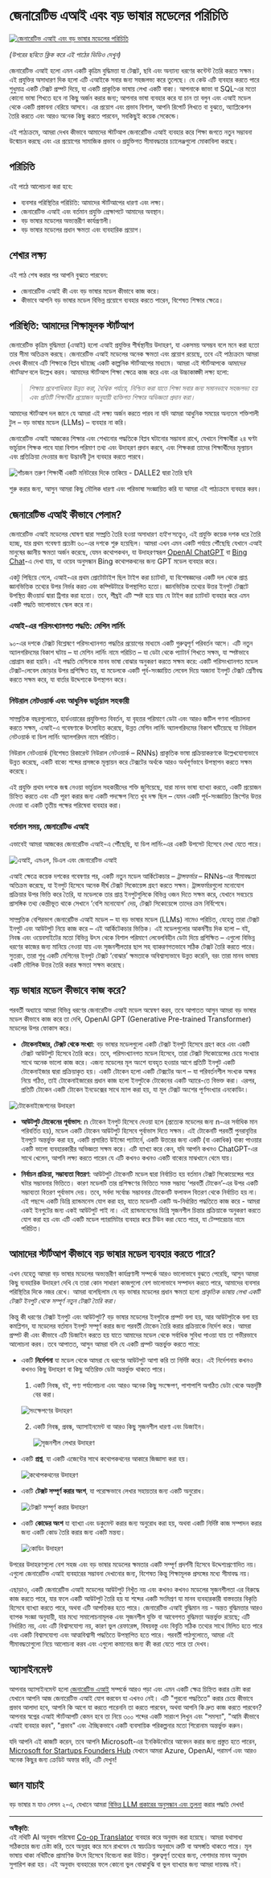<!--
CO_OP_TRANSLATOR_METADATA:
{
  "original_hash": "bfb7901bdbece1ba3e9f35c400ca33e8",
  "translation_date": "2025-10-17T14:57:33+00:00",
  "source_file": "01-introduction-to-genai/README.md",
  "language_code": "bn"
}
-->
# জেনারেটিভ এআই এবং বড় ভাষার মডেলের পরিচিতি

[![জেনারেটিভ এআই এবং বড় ভাষার মডেলের পরিচিতি](../../../translated_images/01-lesson-banner.2424cfd092f43366707ee2d15749f62f76f80ea3cb0816f4f31d0abd5ffd4dd1.bn.png)](https://youtu.be/lFXQkBvEe0o?si=6ZBcQTwLJJDpnX0K)

_(উপরের ছবিতে ক্লিক করে এই পাঠের ভিডিও দেখুন)_

জেনারেটিভ এআই হলো এমন একটি কৃত্রিম বুদ্ধিমত্তা যা টেক্সট, ছবি এবং অন্যান্য ধরণের কন্টেন্ট তৈরি করতে সক্ষম। এই প্রযুক্তির অসাধারণ দিক হলো এটি এআইকে সবার জন্য সহজলভ্য করে তুলেছে। যে কেউ এটি ব্যবহার করতে পারে শুধুমাত্র একটি টেক্সট প্রম্পট দিয়ে, যা একটি প্রাকৃতিক ভাষায় লেখা একটি বাক্য। আপনাকে জাভা বা SQL-এর মতো কোনো ভাষা শিখতে হবে না কিছু অর্জন করার জন্য; আপনার ভাষা ব্যবহার করে যা চান তা বলুন এবং এআই মডেল থেকে একটি প্রস্তাবনা বেরিয়ে আসবে। এর প্রয়োগ এবং প্রভাব বিশাল, আপনি রিপোর্ট লিখতে বা বুঝতে, অ্যাপ্লিকেশন তৈরি করতে এবং আরও অনেক কিছু করতে পারবেন, সবকিছুই কয়েক সেকেন্ডে।

এই পাঠ্যক্রমে, আমরা দেখব কীভাবে আমাদের স্টার্টআপ জেনারেটিভ এআই ব্যবহার করে শিক্ষা জগতে নতুন সম্ভাবনা উন্মোচন করছে এবং এর প্রয়োগের সামাজিক প্রভাব ও প্রযুক্তিগত সীমাবদ্ধতার চ্যালেঞ্জগুলো মোকাবিলা করছে।

## পরিচিতি

এই পাঠে আলোচনা করা হবে:

- ব্যবসার পরিস্থিতির পরিচিতি: আমাদের স্টার্টআপের ধারণা এবং লক্ষ্য।
- জেনারেটিভ এআই এবং বর্তমান প্রযুক্তি প্রেক্ষাপটে আমাদের অবস্থান।
- বড় ভাষার মডেলের অভ্যন্তরীণ কার্যপ্রণালী।
- বড় ভাষার মডেলের প্রধান ক্ষমতা এবং ব্যবহারিক প্রয়োগ।

## শেখার লক্ষ্য

এই পাঠ শেষ করার পর আপনি বুঝতে পারবেন:

- জেনারেটিভ এআই কী এবং বড় ভাষার মডেল কীভাবে কাজ করে।
- কীভাবে আপনি বড় ভাষার মডেল বিভিন্ন প্রয়োগে ব্যবহার করতে পারেন, বিশেষত শিক্ষার ক্ষেত্রে।

## পরিস্থিতি: আমাদের শিক্ষামূলক স্টার্টআপ

জেনারেটিভ কৃত্রিম বুদ্ধিমত্তা (এআই) হলো এআই প্রযুক্তির শীর্ষস্থানীয় উদাহরণ, যা একসময় অসম্ভব বলে মনে করা হতো তার সীমা অতিক্রম করছে। জেনারেটিভ এআই মডেলের অনেক ক্ষমতা এবং প্রয়োগ রয়েছে, তবে এই পাঠ্যক্রমে আমরা দেখব কীভাবে এটি শিক্ষাকে বিপ্লব ঘটাচ্ছে একটি কাল্পনিক স্টার্টআপের মাধ্যমে। আমরা এই স্টার্টআপকে _আমাদের স্টার্টআপ_ বলে উল্লেখ করব। আমাদের স্টার্টআপ শিক্ষা ক্ষেত্রে কাজ করে এবং এর উচ্চাকাঙ্ক্ষী লক্ষ্য হলো:

> _শিক্ষায় প্রবেশাধিকার উন্নত করা, বৈশ্বিক পর্যায়ে, নিশ্চিত করা যাতে শিক্ষা সবার জন্য সমানভাবে সহজলভ্য হয় এবং প্রতিটি শিক্ষার্থীর প্রয়োজন অনুযায়ী ব্যক্তিগত শিক্ষার অভিজ্ঞতা প্রদান করা।_

আমাদের স্টার্টআপ দল জানে যে আমরা এই লক্ষ্য অর্জন করতে পারব না যদি আমরা আধুনিক সময়ের অন্যতম শক্তিশালী টুল – বড় ভাষার মডেল (LLMs) – ব্যবহার না করি।

জেনারেটিভ এআই আজকের শিক্ষার এবং শেখানোর পদ্ধতিকে বিপ্লব ঘটানোর সম্ভাবনা রাখে, যেখানে শিক্ষার্থীরা ২৪ ঘণ্টা ভার্চুয়াল শিক্ষক পাবে যারা বিশাল পরিমাণ তথ্য এবং উদাহরণ প্রদান করবে, এবং শিক্ষকরা তাদের শিক্ষার্থীদের মূল্যায়ন এবং প্রতিক্রিয়া দেওয়ার জন্য উদ্ভাবনী টুল ব্যবহার করতে পারবে।

![পাঁচজন তরুণ শিক্ষার্থী একটি মনিটরের দিকে তাকিয়ে - DALLE2 দ্বারা তৈরি ছবি](../../../translated_images/students-by-DALLE2.b70fddaced1042ee47092320243050c4c9a7da78b31eeba515b09b2f0dca009b.bn.png)

শুরু করার জন্য, আসুন আমরা কিছু মৌলিক ধারণা এবং পরিভাষা সংজ্ঞায়িত করি যা আমরা এই পাঠ্যক্রমে ব্যবহার করব।

## জেনারেটিভ এআই কীভাবে পেলাম?

জেনারেটিভ এআই মডেলের ঘোষণা দ্বারা সম্প্রতি তৈরি হওয়া অসাধারণ _হাইপ_ সত্ত্বেও, এই প্রযুক্তি কয়েক দশক ধরে তৈরি হচ্ছে, যার প্রথম গবেষণা প্রচেষ্টা ৬০-এর দশকে শুরু হয়েছিল। আমরা এখন এমন একটি পর্যায়ে পৌঁছেছি যেখানে এআই মানুষের জ্ঞানীয় ক্ষমতা অর্জন করেছে, যেমন কথোপকথন, যা উদাহরণস্বরূপ [OpenAI ChatGPT](https://openai.com/chatgpt) বা [Bing Chat](https://www.microsoft.com/edge/features/bing-chat?WT.mc_id=academic-105485-koreyst)-এ দেখা যায়, যা ওয়েব অনুসন্ধান Bing কথোপকথনের জন্য GPT মডেল ব্যবহার করে।

একটু পিছিয়ে গেলে, এআই-এর প্রথম প্রোটোটাইপ ছিল টাইপ করা চ্যাটবট, যা বিশেষজ্ঞদের একটি দল থেকে প্রাপ্ত জ্ঞানভিত্তিক তথ্যের উপর নির্ভর করত এবং কম্পিউটারে উপস্থাপিত হতো। জ্ঞানভিত্তিক তথ্যের উত্তর ইনপুট টেক্সটে উপস্থিত কীওয়ার্ড দ্বারা ট্রিগার করা হতো। তবে, শীঘ্রই এটি স্পষ্ট হয়ে যায় যে টাইপ করা চ্যাটবট ব্যবহার করে এমন একটি পদ্ধতি ভালোভাবে স্কেল করে না।

### এআই-এর পরিসংখ্যানগত পদ্ধতি: মেশিন লার্নিং

৯০-এর দশকে টেক্সট বিশ্লেষণে পরিসংখ্যানগত পদ্ধতির প্রয়োগের মাধ্যমে একটি গুরুত্বপূর্ণ পরিবর্তন আসে। এটি নতুন অ্যালগরিদমের বিকাশ ঘটায় – যা মেশিন লার্নিং নামে পরিচিত – যা ডেটা থেকে প্যাটার্ন শিখতে সক্ষম, যা স্পষ্টভাবে প্রোগ্রাম করা হয়নি। এই পদ্ধতি মেশিনকে মানব ভাষা বোঝার অনুকরণ করতে সক্ষম করে: একটি পরিসংখ্যানগত মডেল টেক্সট-লেবেল জোড়ার উপর প্রশিক্ষিত হয়, যা মডেলকে একটি পূর্ব-সংজ্ঞায়িত লেবেল দিয়ে অজানা ইনপুট টেক্সট শ্রেণীবদ্ধ করতে সক্ষম করে, যা বার্তার উদ্দেশ্যকে উপস্থাপন করে।

### নিউরাল নেটওয়ার্ক এবং আধুনিক ভার্চুয়াল সহকারী

সাম্প্রতিক বছরগুলোতে, হার্ডওয়ারের প্রযুক্তিগত বিবর্তন, যা বৃহত্তর পরিমাণে ডেটা এবং আরও জটিল গণনা পরিচালনা করতে সক্ষম, এআই-এ গবেষণাকে উৎসাহিত করেছে, উন্নত মেশিন লার্নিং অ্যালগরিদমের বিকাশ ঘটিয়েছে যা নিউরাল নেটওয়ার্ক বা ডিপ লার্নিং অ্যালগরিদম নামে পরিচিত।

নিউরাল নেটওয়ার্ক (বিশেষত রিকারেন্ট নিউরাল নেটওয়ার্ক – RNNs) প্রাকৃতিক ভাষা প্রক্রিয়াকরণকে উল্লেখযোগ্যভাবে উন্নত করেছে, একটি বাক্যে শব্দের প্রসঙ্গকে মূল্যায়ন করে টেক্সটের অর্থকে আরও অর্থপূর্ণভাবে উপস্থাপন করতে সক্ষম করেছে।

এই প্রযুক্তি প্রথম দশকে জন্ম নেওয়া ভার্চুয়াল সহকারীদের শক্তি জুগিয়েছে, যারা মানব ভাষা ব্যাখ্যা করতে, একটি প্রয়োজন চিহ্নিত করতে এবং এটি পূরণ করার জন্য একটি পদক্ষেপ নিতে খুব দক্ষ ছিল – যেমন একটি পূর্ব-সংজ্ঞায়িত স্ক্রিপ্টের উত্তর দেওয়া বা একটি তৃতীয় পক্ষের পরিষেবা ব্যবহার করা।

### বর্তমান সময়, জেনারেটিভ এআই

এভাবেই আমরা আজকের জেনারেটিভ এআই-এ পৌঁছেছি, যা ডিপ লার্নিং-এর একটি উপসেট হিসেবে দেখা যেতে পারে।

![এআই, এমএল, ডিএল এবং জেনারেটিভ এআই](../../../translated_images/AI-diagram.c391fa518451a40de58d4f792c88adb8568d8cb4c48eed6e97b6b16e621eeb77.bn.png)

এআই ক্ষেত্রে কয়েক দশকের গবেষণার পর, একটি নতুন মডেল আর্কিটেকচার – _ট্রান্সফর্মার_ – RNNs-এর সীমাবদ্ধতা অতিক্রম করেছে, যা ইনপুট হিসেবে অনেক দীর্ঘ টেক্সট সিকোয়েন্স গ্রহণ করতে সক্ষম। ট্রান্সফর্মারগুলো মনোযোগ প্রক্রিয়ার উপর ভিত্তি করে তৈরি, যা মডেলকে তার প্রাপ্ত ইনপুটগুলিকে বিভিন্ন ওজন দিতে সক্ষম করে, যেখানে সবচেয়ে প্রাসঙ্গিক তথ্য কেন্দ্রীভূত থাকে সেখানে ‘বেশি মনোযোগ’ দেয়, টেক্সট সিকোয়েন্সে তাদের ক্রম নির্বিশেষে।

সাম্প্রতিক বেশিরভাগ জেনারেটিভ এআই মডেল – যা বড় ভাষার মডেল (LLMs) নামেও পরিচিত, যেহেতু তারা টেক্সট ইনপুট এবং আউটপুট নিয়ে কাজ করে – এই আর্কিটেকচার ভিত্তিক। এই মডেলগুলোর আকর্ষণীয় দিক হলো – বই, নিবন্ধ এবং ওয়েবসাইটের মতো বিভিন্ন উৎস থেকে বিশাল পরিমাণে লেবেলবিহীন ডেটা দিয়ে প্রশিক্ষিত – এগুলো বিভিন্ন ধরণের কাজের জন্য মানিয়ে নেওয়া যায় এবং সৃজনশীলতার ছাপ সহ ব্যাকরণগতভাবে সঠিক টেক্সট তৈরি করতে পারে। সুতরাং, তারা শুধু একটি মেশিনের ইনপুট টেক্সট ‘বোঝার’ ক্ষমতাকে অবিশ্বাস্যভাবে উন্নত করেনি, বরং তারা মানব ভাষায় একটি মৌলিক উত্তর তৈরি করার ক্ষমতা সক্ষম করেছে।

## বড় ভাষার মডেল কীভাবে কাজ করে?

পরবর্তী অধ্যায়ে আমরা বিভিন্ন ধরণের জেনারেটিভ এআই মডেল অন্বেষণ করব, তবে আপাতত আসুন আমরা বড় ভাষার মডেল কীভাবে কাজ করে তা দেখি, OpenAI GPT (Generative Pre-trained Transformer) মডেলের উপর ফোকাস করে।

- **টোকেনাইজার, টেক্সট থেকে সংখ্যা**: বড় ভাষার মডেলগুলো একটি টেক্সট ইনপুট হিসেবে গ্রহণ করে এবং একটি টেক্সট আউটপুট হিসেবে তৈরি করে। তবে, পরিসংখ্যানগত মডেল হিসেবে, তারা টেক্সট সিকোয়েন্সের চেয়ে সংখ্যার সাথে অনেক ভালো কাজ করে। এজন্য মডেলের মূল অংশে ব্যবহৃত হওয়ার আগে প্রতিটি ইনপুট একটি টোকেনাইজার দ্বারা প্রক্রিয়াকৃত হয়। একটি টোকেন হলো একটি টেক্সটের অংশ – যা পরিবর্তনশীল সংখ্যক অক্ষর নিয়ে গঠিত, তাই টোকেনাইজারের প্রধান কাজ হলো ইনপুটকে টোকেনের একটি অ্যারে-তে বিভক্ত করা। এরপর, প্রতিটি টোকেন একটি টোকেন ইনডেক্সের সাথে ম্যাপ করা হয়, যা মূল টেক্সট অংশের পূর্ণসংখ্যার এনকোডিং।

![টোকেনাইজেশনের উদাহরণ](../../../translated_images/tokenizer-example.80a5c151ee7d1bd485eff5aca60ac3d2c1eaaff4c0746e09b98c696c959afbfa.bn.png)

- **আউটপুট টোকেনের পূর্বাভাস**: n টোকেন ইনপুট হিসেবে দেওয়া হলে (প্রত্যেক মডেলের জন্য n-এর সর্বাধিক মান পরিবর্তিত হয়), মডেল একটি টোকেন আউটপুট হিসেবে পূর্বাভাস দিতে সক্ষম। এই টোকেনটি পরবর্তী পুনরাবৃত্তির ইনপুটে অন্তর্ভুক্ত করা হয়, একটি প্রসারিত উইন্ডো প্যাটার্নে, একটি উত্তরের জন্য একটি (বা একাধিক) বাক্য পাওয়ার একটি ভালো ব্যবহারকারীর অভিজ্ঞতা সক্ষম করে। এটি ব্যাখ্যা করে কেন, যদি আপনি কখনও ChatGPT-এর সাথে খেলেন, আপনি লক্ষ্য করতে পারেন যে এটি কখনও কখনও একটি বাক্যের মাঝখানে থেমে যায়।

- **নির্বাচন প্রক্রিয়া, সম্ভাব্যতা বিতরণ**: আউটপুট টোকেনটি মডেল দ্বারা নির্বাচিত হয় বর্তমান টেক্সট সিকোয়েন্সের পরে ঘটার সম্ভাবনার ভিত্তিতে। কারণ মডেলটি তার প্রশিক্ষণের ভিত্তিতে সমস্ত সম্ভাব্য ‘পরবর্তী টোকেন’-এর উপর একটি সম্ভাব্যতা বিতরণ পূর্বাভাস দেয়। তবে, সর্বদা সর্বোচ্চ সম্ভাবনার টোকেনটি ফলাফল বিতরণ থেকে নির্বাচিত হয় না। এই পছন্দে একটি ডিগ্রি র‍্যান্ডমনেস যোগ করা হয়, যাতে মডেলটি একটি অ-নির্ধারিত পদ্ধতিতে কাজ করে - আমরা একই ইনপুটের জন্য একই আউটপুট পাই না। এই র‍্যান্ডমনেসের ডিগ্রি সৃজনশীল চিন্তার প্রক্রিয়াকে অনুকরণ করতে যোগ করা হয় এবং এটি একটি মডেল প্যারামিটার ব্যবহার করে টিউন করা যেতে পারে, যা টেম্পারেচার নামে পরিচিত।

## আমাদের স্টার্টআপ কীভাবে বড় ভাষার মডেল ব্যবহার করতে পারে?

এখন যেহেতু আমরা বড় ভাষার মডেলের অভ্যন্তরীণ কার্যপ্রণালী সম্পর্কে আরও ভালোভাবে বুঝতে পেরেছি, আসুন আমরা কিছু ব্যবহারিক উদাহরণ দেখি যে তারা কোন সাধারণ কাজগুলো বেশ ভালোভাবে সম্পাদন করতে পারে, আমাদের ব্যবসার পরিস্থিতির দিকে নজর রেখে।
আমরা বলেছিলাম যে বড় ভাষার মডেলের প্রধান ক্ষমতা হলো _প্রাকৃতিক ভাষায় লেখা একটি টেক্সট ইনপুট থেকে সম্পূর্ণ নতুন টেক্সট তৈরি করা।_

কিন্তু কী ধরণের টেক্সট ইনপুট এবং আউটপুট?
বড় ভাষার মডেলের ইনপুটকে প্রম্পট বলা হয়, আর আউটপুটকে বলা হয় কমপ্লিশন, যা মডেলের বর্তমান ইনপুট সম্পূর্ণ করার জন্য পরবর্তী টোকেন তৈরি করার প্রক্রিয়াকে নির্দেশ করে। আমরা প্রম্পট কী এবং কীভাবে এটি ডিজাইন করতে হয় যাতে আমাদের মডেল থেকে সর্বাধিক সুবিধা পাওয়া যায় তা গভীরভাবে আলোচনা করব। তবে আপাতত, আসুন আমরা বলি যে একটি প্রম্পট অন্তর্ভুক্ত করতে পারে:

- একটি **নির্দেশনা** যা মডেল থেকে আমরা যে ধরণের আউটপুট আশা করি তা নির্দিষ্ট করে। এই নির্দেশনায় কখনও কখনও কিছু উদাহরণ বা কিছু অতিরিক্ত ডেটা অন্তর্ভুক্ত থাকতে পারে।

  1. একটি নিবন্ধ, বই, পণ্য পর্যালোচনা এবং আরও অনেক কিছু সংক্ষেপণ, পাশাপাশি অগঠিত ডেটা থেকে অন্তর্দৃষ্টি বের করা।
    
    ![সংক্ষেপণের উদাহরণ](../../../translated_images/summarization-example.7b7ff97147b3d790477169f442b5e3f8f78079f152450e62c45dbdc23b1423c1.bn.png)
  
  2. একটি নিবন্ধ, প্রবন্ধ, অ্যাসাইনমেন্ট বা আরও কিছু সৃজনশীল ধারণা এবং ডিজাইন।
      
     ![সৃজনশীল লেখার উদাহরণ](../../../translated_images/creative-writing-example.e24a685b5a543ad1287ad8f6c963019518920e92a1cf7510f354e85b0830fbe8.bn.png)

- একটি **প্রশ্ন**, যা একটি এজেন্টের সাথে কথোপকথনের আকারে জিজ্ঞাসা করা হয়।
  
  ![কথোপকথনের উদাহরণ](../../../translated_images/conversation-example.60c2afc0f595fa599f367d36ccc3909ffc15e1d5265cb33b907d3560f3d03116.bn.png)

- একটি **টেক্সট সম্পূর্ণ করার অংশ**, যা পরোক্ষভাবে লেখার সহায়তার জন্য একটি অনুরোধ।
  
  ![টেক্সট সম্পূর্ণ করার উদাহরণ](../../../translated_images/text-completion-example.cbb0f28403d427524f8f8c935f84d084a9765b683a6bf37f977df3adb868b0e7.bn.png)

- একটি **কোডের অংশ** যা ব্যাখ্যা এবং ডকুমেন্ট করার জন্য অনুরোধ করা হয়, অথবা একটি নির্দিষ্ট কাজ সম্পাদন করার জন্য একটি কোড তৈরি করার জন্য একটি মন্তব্য।
  
  ![কোডিং উদাহরণ](../../../translated_images/coding-example.50ebabe8a6afff20267c91f18aab1957ddd9561ee2988b2362b7365aa6796935.bn.png)

উপরের উদাহরণগুলো বেশ সহজ এবং বড় ভাষার মডেলের ক্ষমতার একটি সম্পূর্ণ প্রদর্শনী হিসেবে উদ্দেশ্যপ্রণোদিত নয়। এগুলো জেনারেটিভ এআই ব্যবহারের সম্ভাবনা দেখানোর জন্য, বিশেষত কিন্তু শিক্ষামূলক প্রসঙ্গের মধ্যে সীমাবদ্ধ নয়।

এছাড়াও, একটি জেনারেটিভ এআই মডেলের আউটপুট নিখুঁত নয় এবং কখনও কখনও মডেলের সৃজনশীলতা এর বিরুদ্ধে কাজ করতে পারে, যার ফলে একটি আউটপুট তৈরি হয় যা শব্দের একটি সংমিশ্রণ যা মানব ব্যবহারকারী বাস্তবতার বিকৃতি হিসেবে ব্যাখ্যা করতে পারে, অথবা এটি আপত্তিকর হতে পারে। জেনারেটিভ এআই বুদ্ধিমান নয় - অন্তত বুদ্ধিমত্তার আরও ব্যাপক সংজ্ঞা অনুযায়ী, যার মধ্যে সমালোচনামূলক এবং সৃজনশীল যুক্তি বা আবেগগত বুদ্ধিমত্তা অন্তর্ভুক্ত রয়েছে; এটি নির্ধারিত নয়, এবং এটি বিশ্বাসযোগ্য নয়, কারণ ভুল রেফারেন্স, বিষয়বস্তু এবং বিবৃতি সঠিক তথ্যের সাথে মিলিত হতে পারে এবং একটি বিশ্বাসযোগ্য এবং আত্মবিশ্বাসী পদ্ধতিতে উপস্থাপিত হতে পারে। পরবর্তী পাঠগুলোতে, আমরা এই সীমাবদ্ধতাগুলো নিয়ে আলোচনা করব এবং এগুলো কমানোর জন্য কী করা যেতে পারে তা দেখব।

## অ্যাসাইনমেন্ট

আপনার অ্যাসাইনমেন্ট হলো [জেনারেটিভ এআই](https://en.wikipedia.org/wiki/Generative_artificial_intelligence?WT.mc_id=academic-105485-koreyst) সম্পর্কে আরও পড়া এবং এমন একটি ক্ষেত্র চিহ্নিত করার চেষ্টা করা যেখানে আপনি আজ জেনারেটিভ এআই যোগ করবেন যা এখনও নেই। এটি "পুরনো পদ্ধতিতে" করার চেয়ে কীভাবে প্রভাব আলাদা হবে, আপনি কি আগে যা করতে পারেননি তা করতে পারবেন, অথবা আপনি কি দ্রুত কাজ করতে পারবেন? আপনার স্বপ্নের এআই স্টার্টআপটি কেমন হবে তা নিয়ে ৩০০ শব্দের একটি সারাংশ লিখুন এবং "সমস্যা", "আমি কীভাবে এআই ব্যবহার করব", "প্রভাব" এবং ঐচ্ছিকভাবে একটি ব্যবসায়িক পরিকল্পনার মতো শিরোনাম অন্তর্ভুক্ত করুন।

যদি আপনি এই কাজটি করেন, তবে আপনি Microsoft-এর ইনকিউবেটরে আবেদন করার জন্য প্রস্তুত হতে পারেন, [Microsoft for Startups Founders Hub](https://www.microsoft.com/startups?WT.mc_id=academic-105485-koreyst) যেখানে আমরা Azure, OpenAI, পরামর্শ এবং আরও অনেক কিছুর জন্য ক্রেডিট অফার করি, এটি দেখুন!

## জ্ঞান যাচাই

বড় ভাষার ম
যাও লেসন ২-এ, যেখানে আমরা [বিভিন্ন LLM প্রকারের অনুসন্ধান এবং তুলনা](../02-exploring-and-comparing-different-llms/README.md?WT.mc_id=academic-105485-koreyst) করার পদ্ধতি দেখব!

---

**অস্বীকৃতি**:  
এই নথিটি AI অনুবাদ পরিষেবা [Co-op Translator](https://github.com/Azure/co-op-translator) ব্যবহার করে অনুবাদ করা হয়েছে। আমরা যথাসাধ্য সঠিকতার জন্য চেষ্টা করি, তবে অনুগ্রহ করে মনে রাখবেন যে স্বয়ংক্রিয় অনুবাদে ত্রুটি বা অসঙ্গতি থাকতে পারে। মূল ভাষায় থাকা নথিটিকে প্রামাণিক উৎস হিসেবে বিবেচনা করা উচিত। গুরুত্বপূর্ণ তথ্যের জন্য, পেশাদার মানব অনুবাদ সুপারিশ করা হয়। এই অনুবাদ ব্যবহারের ফলে কোনো ভুল বোঝাবুঝি বা ভুল ব্যাখ্যার জন্য আমরা দায়বদ্ধ নই।